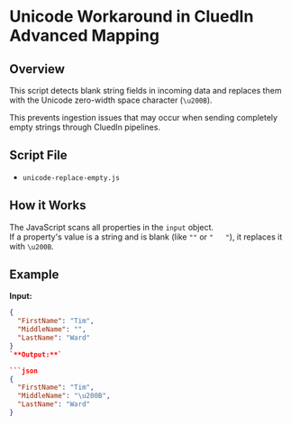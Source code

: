 # Unicode Workaround in CluedIn Advanced Mapping

## Overview

This script detects blank string fields in incoming data and replaces them with the Unicode zero-width space character (`\u200B`).

This prevents ingestion issues that may occur when sending completely empty strings through CluedIn pipelines.

## Script File

- `unicode-replace-empty.js`

## How it Works

The JavaScript scans all properties in the `input` object.  
If a property's value is a string and is blank (like `""` or `"   "`), it replaces it with `\u200B`.

## Example

**Input:**

```json
{
  "FirstName": "Tim",
  "MiddleName": "",
  "LastName": "Ward"
}
`**Output:**`

```json
{
  "FirstName": "Tim",
  "MiddleName": "\u200B",
  "LastName": "Ward"
}





